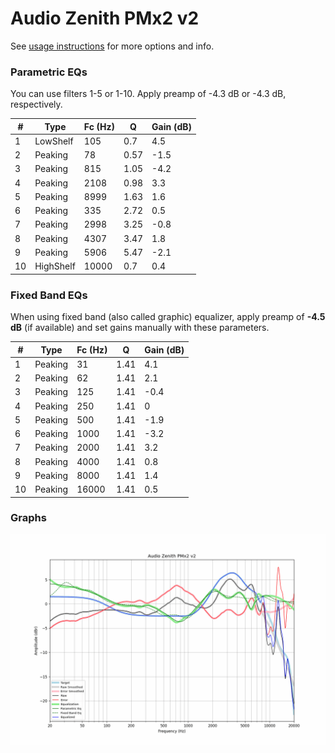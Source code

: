 # Audio Zenith PMx2 v2
See [usage instructions](https://github.com/jaakkopasanen/AutoEq#usage) for more options and info.

### Parametric EQs
You can use filters 1-5 or 1-10. Apply preamp of -4.3 dB or -4.3 dB, respectively.

|   # | Type      |   Fc (Hz) |    Q |   Gain (dB) |
|-----|-----------|-----------|------|-------------|
|   1 | LowShelf  |       105 | 0.7  |         4.5 |
|   2 | Peaking   |        78 | 0.57 |        -1.5 |
|   3 | Peaking   |       815 | 1.05 |        -4.2 |
|   4 | Peaking   |      2108 | 0.98 |         3.3 |
|   5 | Peaking   |      8999 | 1.63 |         1.6 |
|   6 | Peaking   |       335 | 2.72 |         0.5 |
|   7 | Peaking   |      2998 | 3.25 |        -0.8 |
|   8 | Peaking   |      4307 | 3.47 |         1.8 |
|   9 | Peaking   |      5906 | 5.47 |        -2.1 |
|  10 | HighShelf |     10000 | 0.7  |         0.4 |

### Fixed Band EQs
When using fixed band (also called graphic) equalizer, apply preamp of **-4.5 dB** (if available) and set gains manually with these parameters.

|   # | Type    |   Fc (Hz) |    Q |   Gain (dB) |
|-----|---------|-----------|------|-------------|
|   1 | Peaking |        31 | 1.41 |         4.1 |
|   2 | Peaking |        62 | 1.41 |         2.1 |
|   3 | Peaking |       125 | 1.41 |        -0.4 |
|   4 | Peaking |       250 | 1.41 |         0   |
|   5 | Peaking |       500 | 1.41 |        -1.9 |
|   6 | Peaking |      1000 | 1.41 |        -3.2 |
|   7 | Peaking |      2000 | 1.41 |         3.2 |
|   8 | Peaking |      4000 | 1.41 |         0.8 |
|   9 | Peaking |      8000 | 1.41 |         1.4 |
|  10 | Peaking |     16000 | 1.41 |         0.5 |

### Graphs
![](./Audio%20Zenith%20PMx2%20v2.png)
